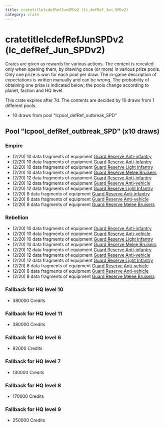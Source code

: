 ```yaml
---
title: cratetitlelcdefRefJunSPDv2 (lc_defRef_Jun_SPDv2)
category: crate
---
```


# cratetitlelcdefRefJunSPDv2 (lc_defRef_Jun_SPDv2)

Crates are given as rewards for various actions. The content is revealed only when opening them, by drawing once (or more) in various prize pools. Only one prize is won for each pool per draw. The in-game description of expectations is written manually and can be wrong. The probability of obtaining one prize is indicated below; the pools change according to planet, faction and HQ level.

This crate expires after 7d. The contents are decided by 10 draws from 1 different pools.
  * 10 draws from pool "lcpool_defRef_outbreak_SPD"

## Pool "lcpool_defRef_outbreak_SPD" (x10 draws)

### Empire

  * (2/20) 10 data fragments of equipment [Guard Reserve Anti-infantry](eqpEmpireBarracksSummonHeavy)
  * (2/20) 10 data fragments of equipment [Guard Reserve Anti-infantry](eqpEmpireFactorySummonLight)
  * (2/20) 10 data fragments of equipment [Guard Reserve Light Infantry](eqpEmpireBarracksSummonLight)
  * (2/20) 10 data fragments of equipment [Guard Reserve Melee Bruisers](eqpEmpireBarracksSummonMedium)
  * (2/20) 12 data fragments of equipment [Guard Reserve Anti-infantry](eqpEmpireFactorySummonLight)
  * (2/20) 12 data fragments of equipment [Guard Reserve Anti-vehicle](eqpEmpireFactorySummonHeavy)
  * (2/20) 12 data fragments of equipment [Guard Reserve Light Infantry](eqpEmpireBarracksSummonLight)
  * (2/20) 8 data fragments of equipment [Guard Reserve Anti-infantry](eqpEmpireBarracksSummonHeavy)
  * (2/20) 8 data fragments of equipment [Guard Reserve Anti-vehicle](eqpEmpireFactorySummonHeavy)
  * (2/20) 8 data fragments of equipment [Guard Reserve Melee Bruisers](eqpEmpireBarracksSummonMedium)

### Rebellion

  * (2/20) 10 data fragments of equipment [Guard Reserve Anti-infantry](eqpRebelFactorySummonLight)
  * (2/20) 10 data fragments of equipment [Guard Reserve Anti-vehicle](eqpRebelBarracksSummonHeavy)
  * (2/20) 10 data fragments of equipment [Guard Reserve Light Infantry](eqpRebelBarracksSummonLight)
  * (2/20) 10 data fragments of equipment [Guard Reserve Melee Bruisers](eqpRebelBarracksSummonMedium)
  * (2/20) 12 data fragments of equipment [Guard Reserve Anti-infantry](eqpRebelFactorySummonLight)
  * (2/20) 12 data fragments of equipment [Guard Reserve Anti-vehicle](eqpRebelFactorySummonHeavy)
  * (2/20) 12 data fragments of equipment [Guard Reserve Light Infantry](eqpRebelBarracksSummonLight)
  * (2/20) 8 data fragments of equipment [Guard Reserve Anti-vehicle](eqpRebelBarracksSummonHeavy)
  * (2/20) 8 data fragments of equipment [Guard Reserve Anti-vehicle](eqpRebelFactorySummonHeavy)
  * (2/20) 8 data fragments of equipment [Guard Reserve Melee Bruisers](eqpRebelBarracksSummonMedium)

### Fallback for HQ level 10

  * 380000 Credits

### Fallback for HQ level 11

  * 380000 Credits

### Fallback for HQ level 6

  * 82000 Credits

### Fallback for HQ level 7

  * 130000 Credits

### Fallback for HQ level 8

  * 170000 Credits

### Fallback for HQ level 9

  * 250000 Credits